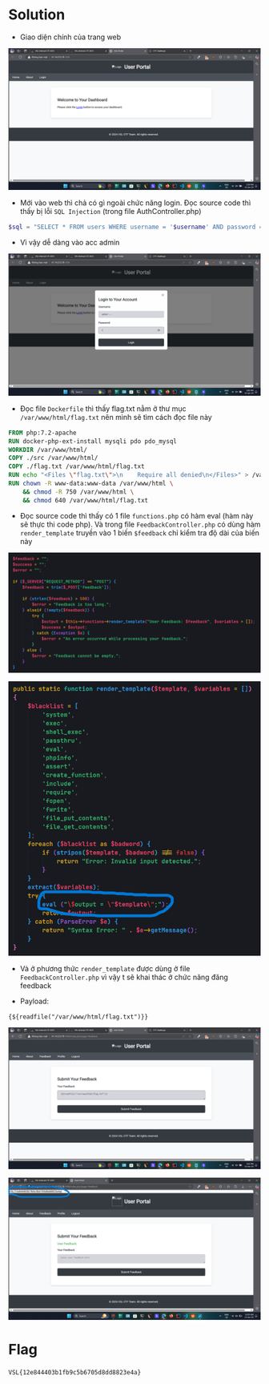 # Solution

- Giao diện chính của trang web

![image](img/1.png)

- Mới vào web thì chả có gì ngoài chức năng login. Đọc source code thì thấy bị lỗi `SQL Injection` (trong file AuthController.php)

```php
$sql = "SELECT * FROM users WHERE username = '$username' AND password = '$password'";
```

- Vì vậy dễ dàng vào acc admin

![image](img/2.png)

- Đọc file `Dockerfile` thì thấy flag.txt nằm ở thư mục `/var/www/html/flag.txt` nên mình sẽ tìm cách đọc file này

```Dockerfile
FROM php:7.2-apache
RUN docker-php-ext-install mysqli pdo pdo_mysql
WORKDIR /var/www/html/
COPY ./src /var/www/html/
COPY ./flag.txt /var/www/html/flag.txt
RUN echo "<Files \"flag.txt\">\n    Require all denied\n</Files>" > /var/www/html/.htaccess
RUN chown -R www-data:www-data /var/www/html \
    && chmod -R 750 /var/www/html \
    && chmod 640 /var/www/html/flag.txt
```

- Đọc source code thì thấy có 1 file `functions.php` có hàm eval (hàm này sẽ thực thi code php). Và trong file `FeedbackController.php` có dùng hàm `render_template` truyền vào 1 biến `$feedback` chỉ kiểm tra độ dài của biến này

![image](img/3.png)

![image](img/4.png)

- Và ở phương thức `render_template` được dùng ở file `FeedbackController.php` vì vậy t sẽ khai thác ở chức năng đăng feedback

- Payload:

```
{${readfile("/var/www/html/flag.txt")}}
```

![image](img/5.png)

![image](img/6.png)

# Flag

`VSL{12e844403b1fb9c5b6705d8dd8823e4a}`
